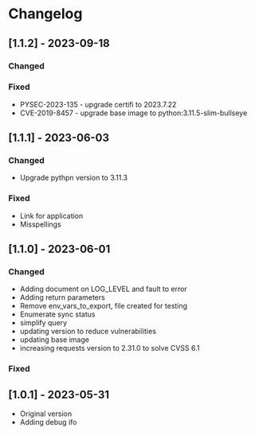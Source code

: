 # Changelog
## [1.1.2] - 2023-09-18
### Changed

### Fixed
- PYSEC-2023-135 - upgrade certifi to 2023.7.22
- CVE-2019-8457 - upgrade base image to python:3.11.5-slim-bullseye

## [1.1.1] - 2023-06-03
### Changed
- Upgrade pythpn version to 3.11.3

### Fixed
- Link for application
- Misspellings

## [1.1.0] - 2023-06-01
### Changed
- Adding document on LOG_LEVEL and fault to error
- Adding return parameters
- Remove env_vars_to_export, file created for testing
- Enumerate sync status
- simplify query
- updating version to reduce vulnerabilities
- updating base image
- increasing requests version to 2.31.0 to solve CVSS 6.1
### Fixed


## [1.0.1] - 2023-05-31
- Original version
- Adding debug ifo
